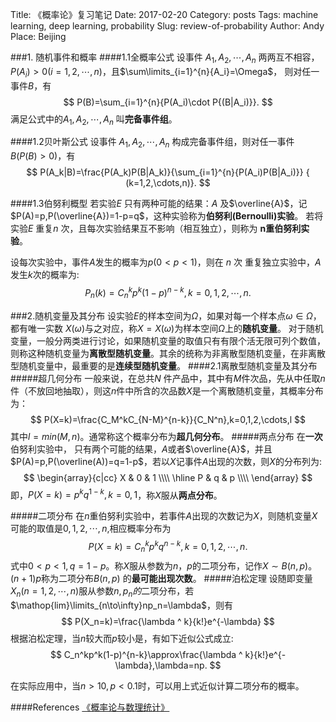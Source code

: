 Title: 《概率论》复习笔记
Date: 2017-02-20
Category: posts
Tags: machine learning, deep learning, probability
Slug: review-of-probability
Author: Andy
Place: Beijing

###1. 随机事件和概率
####1.1全概率公式
设事件 $A_1,A_2,\cdots,A_n$ 两两互不相容，$P(A_i)>0(i=1,2,\cdots,n)$，且$\sum\limits_{i=1}^{n}{A_i}=\Omega$，
则对任一事件$B$，有
$$
P(B)=\sum_{i=1}^{n}{P(A_i)\cdot P{(B|A_i)}}.
$$
满足公式中的$A_1,A_2,\cdots,A_n$  叫**完备事件组**。

####1.2贝叶斯公式
设事件 $A_1,A_2,\cdots,A_n$ 构成完备事件组，则对任一事件 $B(P(B)>0)$，有
$$
  P(A_k|B)=\frac{P(A_k)P(B|A_k)}{\sum_{i=1}^{n}{P(A_i)P(B|A_i)}}   {   (k=1,2,\cdots,n)}.
$$

####1.3伯努利概型
若实验$E$ 只有两种可能的结果：$A$ 及$\overline{A}$，记$P(A)=p,P(\overline{A})=1-p=q$，这种实验称为**伯努利(Bernoulli)实验**。 若将实验$E$ 重复$n$ 次，且每次实验结果互不影响（相互独立），则称为 **n重伯努利实验**。

设每次实验中，事件$A$发生的概率为$p(0<p<1)$，则在 $n$ 次 重复独立实验中，$A$ 发生$k$次的概率为:
$$
P_n(k)=C_n^kp^k(1-p)^{n-k},k=0,1,2,\cdots,n.
$$

###2.随机变量及其分布
设实验$E$的样本空间为$\Omega$，如果对每一个样本点$\omega\in\Omega$，都有唯一实数 $X(\omega)$与之对应，称$X=X(\omega)$为样本空间$\Omega$上的**随机变量**。
对于随机变量，一般分两类进行讨论，如果随机变量的取值只有有限个活无限可列个数值，则称这种随机变量为**离散型随机变量**。其余的统称为非离散型随机变量，在非离散型随机变量中，最重要的是**连续型随机变量**。
####2.1离散型随机变量及其分布
#####超几何分布
一般来说，在总共$N$ 件产品中，其中有$M$件次品，先从中任取$n$件（不放回地抽取），则这$n$件中所含的次品数$X$是一个离散随机变量，其概率分布为：
$$
P(X=k)=\frac{C_M^kC_{N-M}^{n-k}}{C_N^n},k=0,1,2,\cdots,l
$$
其中$l=min(M,n)$。通常称这个概率分布为**超几何分布**。
#####两点分布
在**一次**伯努利实验中， 只有两个可能的结果，$A$或者$\overline{A}$，并且$P(A)=p,P(\overline(A))=q=1-p$，若以$X$记事件$A$出现的次数，则$X$的分布列为:
$$
\begin{array}{c|cc}
X & 0 & 1   \\\\
\hline
P & q & p   \\\\
\end{array}
$$
即，$P(X=k)=p^kq^{1-k},k=0,1$，称$X$服从**两点分布**。

#####二项分布
在$n$重伯努利实验中，若事件$A$出现的次数记为$X$，则随机变量$X$可能的取值是$0,1,2,\cdots,n$,相应概率分布为
$$
P(X=k)=C_n^kp^kq^{n-k},k=0,1,2,\cdots,n.
$$
式中$0<p<1,q=1-p$。称$X$服从参数为$n，p$的二项分布，记作$X\sim B(n,p)$。$(n+1)p$称为二项分布$B(n,p)$ 的**最可能出现次数**。
#####泊松定理
设随即变量$X_n(n=1,2,\cdots,n)$服从参数$n,p_n的$二项分布，若$\mathop{lim}\limits_{n\to\infty}np_n=\lambda$，则有
$$
P(X_n=k)=\frac{\lambda ^ k}{k!}e^{-\lambda}
$$
根据泊松定理，当$n$较大而$p$较小是，有如下近似公式成立:
$$
C_n^kp^k(1-p)^{n-k}\approx\frac{\lambda ^ k}{k!}e^{-\lambda},\lambda=np.
$$

在实际应用中，当$n>10,p<0.1$时，可以用上式近似计算二项分布的概率。

####References
[《概率论与数理统计》](https://www.amazon.cn/%E5%A4%A7%E5%AD%A6%E6%95%B0%E5%AD%A6%E6%95%99%E7%A8%8B-%E6%A6%82%E7%8E%87%E8%AE%BA%E4%B8%8E%E6%95%B0%E7%90%86%E7%BB%9F%E8%AE%A1/dp/B005EV51AO/ref=sr_1_1?ie=UTF8&qid=1487571721&sr=8-1&keywords=%E6%A6%82%E7%8E%87%E8%AE%BA%E4%B8%8E%E6%95%B0%E7%90%86%E7%BB%9F%E8%AE%A1+%E5%88%98%E5%BB%BA%E4%BA%9A)
